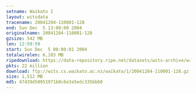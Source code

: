 ```yaml
---
setname: Waikato I
layout: witsdata
tracename: 20041204-110001-128
end: Sun Dec  5 13:00:00 2004
originalname: 20041204-110001-128
gzsize: 542 MB
len: 12:59:59
start: Sun Dec  5 00:00:01 2004
totalwirelen: 6,103 MB
ripedownload: https://data-repository.ripe.net/datasets/wits-archive/waikato/1/20041204-110001-128.gz
pkts: 22 million
download: ftp://wits.cs.waikato.ac.nz/waikato/1/20041204-110001-128.gz
size: 1,512 MB
md5: 47439d50951971b0c6e3a5edc335bb60
---
```

